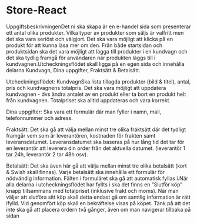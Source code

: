 # Store-React 
UppgiftsbeskrivningenDet ni ska skapa är en e-handel sida som presenterar ett antal olika produkter. Vilka typer av produkter som säljs är valfritt men det ska vara seriöst och välgjort. Det ska vara möjligt att klicka på en produkt för att kunna läsa mer om den. Från både startsidan och produktsidan ska det vara möjligt att lägga till produkter i en kundvagn och det ska tydlig framgå för användaren när produkten läggs till i kundvagnen.Utcheckningsflödet skall ligga på en egen sida och innehålla delarna Kundvagn, Dina uppgifter, Fraktsätt & Betalsätt.

Utcheckningsflödet:
KundvagnSka lista tillagda produkter (bild & titel), antal, pris och kundvagnens totalpris. Det ska vara möjligt att uppdatera kundvagnen - dvs ändra antalet av en produkt eller ta bort en produkt helt från kundvagnen. Totalpriset ska alltid uppdateras och vara korrekt.

Dina uppgifter:
Ska vara ett formulär där man fyller i namn, mail, telefonnummer och adress.

Fraktsätt:
Det ska gå att välja mellan minst tre olika fraktsätt där det tydligt framgår vem som är leverantören, kostnaden för frakten samt leveransdatumet. 
Leveransdatumet ska baseras på hur lång tid det tar för en leverantör att leverera din order från det aktuella datumet. (leverantör 1 tar 24h, leverantör 2 tar 48h osv).

Betalsätt:
Det ska även här gå att välja mellan minst tre olika betalsätt (kort & Swish skall finnas). Varje betalsätt ska innehålla ett formulär för nödvändig information. Fälten i formuläret ska gå att automatisk fyllas i.När alla delarna i utcheckningsflödet har fyllts i ska det finns en ”Slutför köp” knapp tillsammans med totalpriset (inklusive frakt och moms). När man väljer att slutföra sitt köp skall detta endast gå om samtlig information är rätt ifylld. Vid genomfört köp skall en bekräftelse visas på köpet. Tänk på att det inte ska gå att placera ordern två gånger, även om man navigerar tillbaka på sidan
